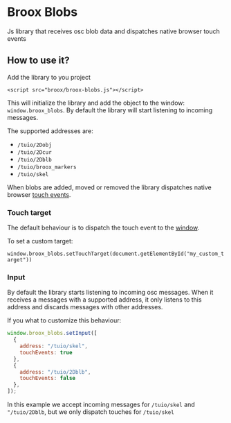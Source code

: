 # Broox Blobs
Js library that receives osc blob data and dispatches native browser touch events

## How to use it?

Add the library to you project

`<script src="broox/broox-blobs.js"></script>`

This will initialize the library and add the object to the window: `window.broox_blobs`. 
By default the library will start listening to incoming messages.

The supported addresses are:

- `/tuio/2Dobj`
- `/tuio/2Dcur`
- `/tuio/2Dblb`
- `/tuio/broox_markers`
- `/tuio/skel` 

When blobs are added, moved or removed the library dispatches native browser [touch events](https://developer.mozilla.org/en-US/docs/Web/API/Touch_events).


### Touch target

The default behaviour is to dispatch the touch event to the [window](https://developer.mozilla.org/en-US/docs/Web/API/Window). 

To set a custom target:

`window.broox_blobs.setTouchTarget(document.getElementById("my_custom_target"))`

### Input

By default the library starts listening to incoming osc messages. When it receives a messages with a supported address, it only listens to this address and discards messages with other addresses.

If you what to customize this behaviour:

```js
window.broox_blobs.setInput([
  {
    address: "/tuio/skel",
    touchEvents: true
  },
  {
    address: "/tuio/2Dblb",
    touchEvents: false
  },
]);
```

In this example we accept incoming messages for `/tuio/skel` and `"/tuio/2Dblb`, but we only dispatch touches for `/tuio/skel`

